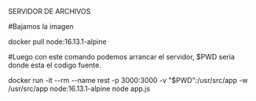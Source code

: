 SERVIDOR DE ARCHIVOS

#Bajamos la imagen

docker pull node:16.13.1-alpine

#Luego con este comando podemos arrancar el servidor, $PWD seria donde esta el codigo fuente.

 docker run -it --rm --name rest  -p 3000:3000 -v "$PWD":/usr/src/app -w /usr/src/app node:16.13.1-alpine node app.js  
